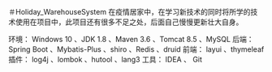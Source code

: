 ＃Holiday_WarehouseSystem
在疫情居家中，在学习新技术的同时将所学的技术使用在项目中，此项目还有很多不足之处，后面自己慢慢更新壮大自身。

  环境：  Windows 10 、JDK 1.8 、Maven 3.6 、Tomcat 8.5 、MySQL
  后端：  Spring Boot 、Mybatis-Plus 、shiro 、Redis 、druid
  前端：  layui 、thymeleaf
  插件：  log4j 、lombok 、hutool 、lang3
  工具：  IDEA  、 Git
    
